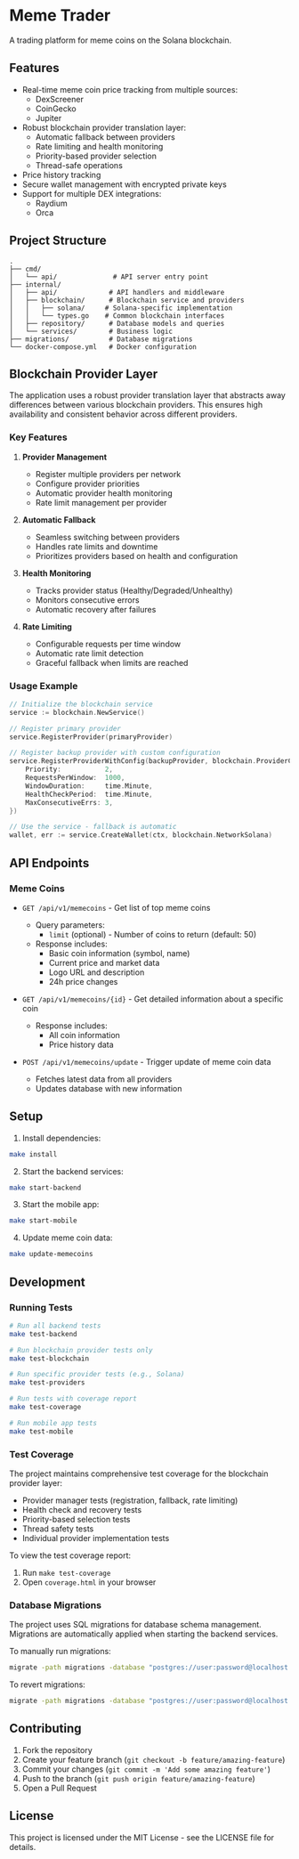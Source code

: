 # Meme Trader

A trading platform for meme coins on the Solana blockchain.

## Features

- Real-time meme coin price tracking from multiple sources:
  - DexScreener
  - CoinGecko
  - Jupiter
- Robust blockchain provider translation layer:
  - Automatic fallback between providers
  - Rate limiting and health monitoring
  - Priority-based provider selection
  - Thread-safe operations
- Price history tracking
- Secure wallet management with encrypted private keys
- Support for multiple DEX integrations:
  - Raydium
  - Orca

## Project Structure

```
.
├── cmd/
│   └── api/              # API server entry point
├── internal/
│   ├── api/             # API handlers and middleware
│   ├── blockchain/      # Blockchain service and providers
│   │   ├── solana/     # Solana-specific implementation
│   │   └── types.go    # Common blockchain interfaces
│   ├── repository/      # Database models and queries
│   └── services/        # Business logic
├── migrations/          # Database migrations
└── docker-compose.yml   # Docker configuration
```

## Blockchain Provider Layer

The application uses a robust provider translation layer that abstracts away differences between various blockchain providers. This ensures high availability and consistent behavior across different providers.

### Key Features

1. **Provider Management**
   - Register multiple providers per network
   - Configure provider priorities
   - Automatic provider health monitoring
   - Rate limit management per provider

2. **Automatic Fallback**
   - Seamless switching between providers
   - Handles rate limits and downtime
   - Prioritizes providers based on health and configuration

3. **Health Monitoring**
   - Tracks provider status (Healthy/Degraded/Unhealthy)
   - Monitors consecutive errors
   - Automatic recovery after failures

4. **Rate Limiting**
   - Configurable requests per time window
   - Automatic rate limit detection
   - Graceful fallback when limits are reached

### Usage Example

```go
// Initialize the blockchain service
service := blockchain.NewService()

// Register primary provider
service.RegisterProvider(primaryProvider)

// Register backup provider with custom configuration
service.RegisterProviderWithConfig(backupProvider, blockchain.ProviderConfig{
    Priority:           2,
    RequestsPerWindow:  1000,
    WindowDuration:     time.Minute,
    HealthCheckPeriod:  time.Minute,
    MaxConsecutiveErrs: 3,
})

// Use the service - fallback is automatic
wallet, err := service.CreateWallet(ctx, blockchain.NetworkSolana)
```

## API Endpoints

### Meme Coins

- `GET /api/v1/memecoins` - Get list of top meme coins
  - Query parameters:
    - `limit` (optional) - Number of coins to return (default: 50)
  - Response includes:
    - Basic coin information (symbol, name)
    - Current price and market data
    - Logo URL and description
    - 24h price changes

- `GET /api/v1/memecoins/{id}` - Get detailed information about a specific coin
  - Response includes:
    - All coin information
    - Price history data

- `POST /api/v1/memecoins/update` - Trigger update of meme coin data
  - Fetches latest data from all providers
  - Updates database with new information

## Setup

1. Install dependencies:
```bash
make install
```

2. Start the backend services:
```bash
make start-backend
```

3. Start the mobile app:
```bash
make start-mobile
```

4. Update meme coin data:
```bash
make update-memecoins
```

## Development

### Running Tests

```bash
# Run all backend tests
make test-backend

# Run blockchain provider tests only
make test-blockchain

# Run specific provider tests (e.g., Solana)
make test-providers

# Run tests with coverage report
make test-coverage

# Run mobile app tests
make test-mobile
```

### Test Coverage

The project maintains comprehensive test coverage for the blockchain provider layer:
- Provider manager tests (registration, fallback, rate limiting)
- Health check and recovery tests
- Priority-based selection tests
- Thread safety tests
- Individual provider implementation tests

To view the test coverage report:
1. Run `make test-coverage`
2. Open `coverage.html` in your browser

### Database Migrations

The project uses SQL migrations for database schema management. Migrations are automatically applied when starting the backend services.

To manually run migrations:

```bash
migrate -path migrations -database "postgres://user:password@localhost:5432/memetrader?sslmode=disable" up
```

To revert migrations:

```bash
migrate -path migrations -database "postgres://user:password@localhost:5432/memetrader?sslmode=disable" down
```

## Contributing

1. Fork the repository
2. Create your feature branch (`git checkout -b feature/amazing-feature`)
3. Commit your changes (`git commit -m 'Add some amazing feature'`)
4. Push to the branch (`git push origin feature/amazing-feature`)
5. Open a Pull Request

## License

This project is licensed under the MIT License - see the LICENSE file for details. 